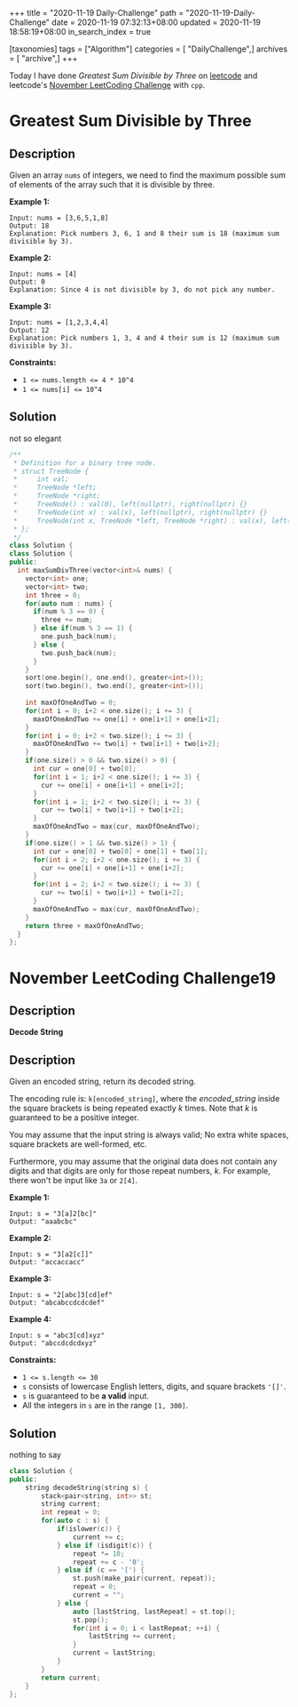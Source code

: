 +++
title = "2020-11-19 Daily-Challenge"
path = "2020-11-19-Daily-Challenge"
date = 2020-11-19 07:32:13+08:00
updated = 2020-11-19 18:58:19+08:00
in_search_index = true

[taxonomies]
tags = ["Algorithm"]
categories = [ "DailyChallenge",]
archives = [ "archive",]
+++

Today I have done *Greatest Sum Divisible by Three* on [leetcode](https://leetcode.com/problems/greatest-sum-divisible-by-three/) and leetcode's [November LeetCoding Challenge](https://leetcode.com/explore/challenge/card/november-leetcoding-challenge/566/week-3-november-15th-november-21st/3536/) with `cpp`.

<!-- more -->

# Greatest Sum Divisible by Three

## Description

Given an array `nums` of integers, we need to find the maximum possible sum of elements of the array such that it is divisible by three.

**Example 1:**

```
Input: nums = [3,6,5,1,8]
Output: 18
Explanation: Pick numbers 3, 6, 1 and 8 their sum is 18 (maximum sum divisible by 3).
```

**Example 2:**

```
Input: nums = [4]
Output: 0
Explanation: Since 4 is not divisible by 3, do not pick any number.
```

**Example 3:**

```
Input: nums = [1,2,3,4,4]
Output: 12
Explanation: Pick numbers 1, 3, 4 and 4 their sum is 12 (maximum sum divisible by 3).
```

**Constraints:**

- `1 <= nums.length <= 4 * 10^4`
- `1 <= nums[i] <= 10^4`

## Solution

not so elegant

``` cpp
/**
 * Definition for a binary tree node.
 * struct TreeNode {
 *     int val;
 *     TreeNode *left;
 *     TreeNode *right;
 *     TreeNode() : val(0), left(nullptr), right(nullptr) {}
 *     TreeNode(int x) : val(x), left(nullptr), right(nullptr) {}
 *     TreeNode(int x, TreeNode *left, TreeNode *right) : val(x), left(left), right(right) {}
 * };
 */
class Solution {
class Solution {
public:
  int maxSumDivThree(vector<int>& nums) {
    vector<int> one;
    vector<int> two;
    int three = 0;
    for(auto num : nums) {
      if(num % 3 == 0) {
        three += num;
      } else if(num % 3 == 1) {
        one.push_back(num);
      } else {
        two.push_back(num);
      }
    }
    sort(one.begin(), one.end(), greater<int>());
    sort(two.begin(), two.end(), greater<int>());
    
    int maxOfOneAndTwo = 0;
    for(int i = 0; i+2 < one.size(); i += 3) {
      maxOfOneAndTwo += one[i] + one[i+1] + one[i+2];
    }
    for(int i = 0; i+2 < two.size(); i += 3) {
      maxOfOneAndTwo += two[i] + two[i+1] + two[i+2];
    }
    if(one.size() > 0 && two.size() > 0) {
      int cur = one[0] + two[0];
      for(int i = 1; i+2 < one.size(); i += 3) {
        cur += one[i] + one[i+1] + one[i+2];
      }
      for(int i = 1; i+2 < two.size(); i += 3) {
        cur += two[i] + two[i+1] + two[i+2];
      }
      maxOfOneAndTwo = max(cur, maxOfOneAndTwo);
    }
    if(one.size() > 1 && two.size() > 1) {
      int cur = one[0] + two[0] + one[1] + two[1];
      for(int i = 2; i+2 < one.size(); i += 3) {
        cur += one[i] + one[i+1] + one[i+2];
      }
      for(int i = 2; i+2 < two.size(); i += 3) {
        cur += two[i] + two[i+1] + two[i+2];
      }
      maxOfOneAndTwo = max(cur, maxOfOneAndTwo);
    }
    return three + maxOfOneAndTwo;
  }
};
```

# November LeetCoding Challenge19

## Description

**Decode String**

## Description

Given an encoded string, return its decoded string.

The encoding rule is: `k[encoded_string]`, where the *encoded_string* inside the square brackets is being repeated exactly *k* times. Note that *k* is guaranteed to be a positive integer.

You may assume that the input string is always valid; No extra white spaces, square brackets are well-formed, etc.

Furthermore, you may assume that the original data does not contain any digits and that digits are only for those repeat numbers, *k*. For example, there won't be input like `3a` or `2[4]`.

**Example 1:**

```
Input: s = "3[a]2[bc]"
Output: "aaabcbc"
```

**Example 2:**

```
Input: s = "3[a2[c]]"
Output: "accaccacc"
```

**Example 3:**

```
Input: s = "2[abc]3[cd]ef"
Output: "abcabccdcdcdef"
```

**Example 4:**

```
Input: s = "abc3[cd]xyz"
Output: "abccdcdcdxyz"
```

**Constraints:**

- `1 <= s.length <= 30`
- `s` consists of lowercase English letters, digits, and square brackets `'[]'`.
- `s` is guaranteed to be **a valid** input.
- All the integers in `s` are in the range `[1, 300]`.

## Solution

nothing to say

``` cpp
class Solution {
public:
    string decodeString(string s) {
        stack<pair<string, int>> st;
        string current;
        int repeat = 0;
        for(auto c : s) {
            if(islower(c)) {
                current += c;
            } else if (isdigit(c)) {
                repeat *= 10;
                repeat += c - '0';
            } else if (c == '[') {
                st.push(make_pair(current, repeat));
                repeat = 0;
                current = "";
            } else {
                auto [lastString, lastRepeat] = st.top();
                st.pop();
                for(int i = 0; i < lastRepeat; ++i) {
                    lastString += current;
                }
                current = lastString;
            }
        }
        return current;
    }
};
```
